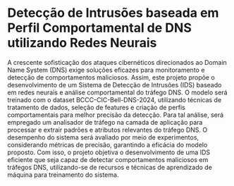 # Detecção de Intrusões baseada em Perfil Comportamental de DNS utilizando Redes Neurais
A crescente sofisticação dos ataques cibernéticos direcionados ao Domain Name System (DNS) exige soluções eficazes para monitoramento e detecção de comportamentos maliciosos. Assim, este projeto propõe o desenvolvimento de um Sistema de Detecção de Intrusões (IDS) baseado em redes neurais e análise comportamental do tráfego DNS. O modelo será treinado com o dataset BCCC-CIC-Bell-DNS-2024, utilizando técnicas de tratamento de dados, seleção de features e criação de perfis comportamentais para melhor precisão da detecção.
Para tal análise, será empregado um analisador de tráfego na camada de aplicação para processar e extrair padrões e atributos relevantes do tráfego DNS. O desempenho do sistema será avaliado por meio de experimentos, considerando métricas de precisão, garantindo a eficácia do modelo proposto.
Com isso, o projeto objetiva o desenvolvimento de uma IDS eficiente que seja capaz de detectar comportamentos maliciosos em tráfegos DNS, utilizando-se de recursos e técnicas de aprendizado de máquina para treinamento do sistema.
